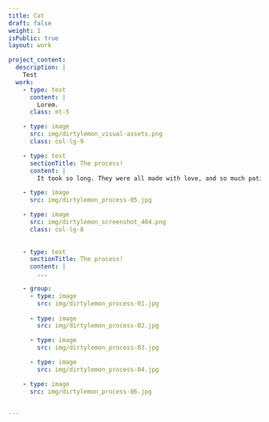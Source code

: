 ```yaml
---
title: Cat
draft: false
weight: 1
isPublic: true
layout: work

project_content:
  description: |
    Test
  work:
    - type: text
      content: |
        Lorem.
      class: mt-5

    - type: image
      src: img/dirtylemon_visual-assets.png
      class: col-lg-9

    - type: text
      sectionTitle: The process!
      content: |
        It took so long. They were all made with love, and so much patience.

    - type: image
      src: img/dirtylemon_process-05.jpg

    - type: image
      src: img/dirtylemon_screenshot_404.png
      class: col-lg-8
      
    
    - type: text
      sectionTitle: The process!
      content: |
        ...     

    - group:
      - type: image
        src: img/dirtylemon_process-01.jpg
        
      - type: image
        src: img/dirtylemon_process-02.jpg

      - type: image
        src: img/dirtylemon_process-03.jpg

      - type: image
        src: img/dirtylemon_process-04.jpg

    - type: image
      src: img/dirtylemon_process-06.jpg


---
```

